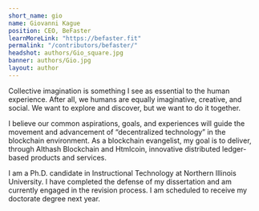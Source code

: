 ```yaml
---
short_name: gio
name: Giovanni Kague
position: CEO, BeFaster
learnMoreLink: "https://befaster.fit"
permalink: "/contributors/befaster/"
headshot: authors/Gio_square.jpg
banner: authors/Gio.jpg
layout: author
---
```

Collective imagination is something I see as essential to the human experience. After all, we humans are equally imaginative, creative, and social. We want to explore and discover, but we want to do it together.

I believe our common aspirations, goals, and experiences will guide the movement and advancement of “decentralized technology” in the blockchain environment. As a blockchain evangelist, my goal is to deliver, through Althash Blockchain and Htmlcoin, innovative distributed ledger-based products and services.

I am a Ph.D. candidate in Instructional Technology at Northern Illinois University. I have completed the defense of my dissertation and am currently engaged in the revision process. I am scheduled to receive my doctorate degree next year.
